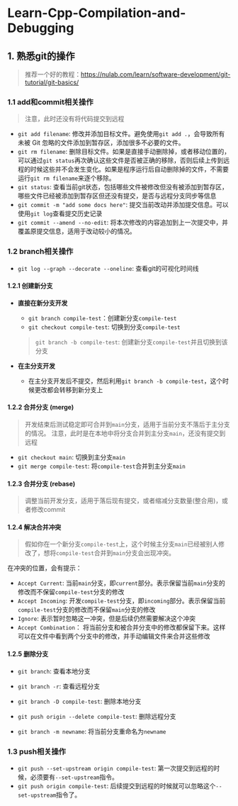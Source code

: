 # Learn-Cpp-Compilation-and-Debugging

## 1. 熟悉git的操作
> 推荐一个好的教程：https://nulab.com/learn/software-development/git-tutorial/git-basics/
### 1.1 add和commit相关操作

> 注意，此时还没有将代码提交到远程

- `git add filename`: 修改并添加目标文件。避免使用`git add .`，会导致所有未被 Git 忽略的文件添加到暂存区，添加很多不必要的文件。
- `git rm filename`: 删除目标文件。如果是直接手动删除掉，或者移动位置的，可以通过`git status`再次确认这些文件是否被正确的移除，否则后续上传到远程的时候这些并不会发生变化。如果是程序运行后自动删除掉的文件，不需要运行`git rm filename`来逐个移除。
- `git status`: 查看当前git状态，包括哪些文件被修改但没有被添加到暂存区，哪些文件已经被添加到暂存区但还没有提交，是否与远程分支同步等信息
- `git commit -m "add some docs here"`: 提交当前改动并添加提交信息。可以使用`git log`查看提交历史记录
- `git commit --amend --no-edit`: 将本次修改的内容追加到上一次提交中，并覆盖原提交信息，适用于改动较小的情况。

### 1.2 branch相关操作

- `git log --graph --decorate --oneline`: 查看git的可视化时间线

#### 1.2.1 创建新分支

- **直接在新分支开发**
    - `git branch compile-test`：创建新分支`compile-test`
    - `git checkout compile-test`: 切换到分支`compile-test`
    > `git branch -b compile-test`: 创建新分支`compile-test`并且切换到该分支

- **在主分支开发**
    - 在主分支开发后不提交，然后利用`git branch -b compile-test`，这个时候更改都会转移到新分支上

#### 1.2.2 合并分支 (merge)

> 开发结束后测试稳定即可合并到`main`分支，适用于当前分支不落后于主分支的情况。
> 注意，此时是在本地中将分支合并到主分支`main`，还没有提交到远程

- `git checkout main`: 切换到主分支`main`
- `git merge compile-test`: 将`compile-test`合并到主分支`main`

#### 1.2.3 合并分支 (rebase)
> 调整当前开发分支，适用于落后现有提交，或者缩减分支数量(整合用)，或者修改commit


#### 1.2.4 解决合并冲突

> 假如你在一个新分支`compile-test`上，这个时候主分支`main`已经被别人修改了，想将`compile-test`合并到`main`分支会出现冲突。

在冲突的位置，会有提示：
- `Accept Current`: 当前`main`分支，即`current`部分。表示保留当前`main`分支的修改而不保留`compile-test`分支的修改
- `Accept Incoming`: 开发`compile-test`分支，即`incoming`部分。表示保留当前`compile-test`分支的修改而不保留`main`分支的修改
- `Ignore`: 表示暂时忽略这一冲突，但是后续仍然需要解决这个冲突
- `Accept Combination`： 将当前分支和被合并分支中的修改都保留下来。这样可以在文件中看到两个分支中的修改，并手动编辑文件来合并这些修改

#### 1.2.5 删除分支

- `git branch`: 查看本地分支 
- `git branch -r`: 查看远程分支 
- `git branch -D compile-test`: 删除本地分支 
- `git push origin --delete compile-test`: 删除远程分支

- `git branch -m newname`: 将当前分支重命名为`newname`
### 1.3 push相关操作

- `git push --set-upstream origin compile-test`: 第一次提交到远程的时候，必须要有`--set-upstream`指令。
- `git push origin compile-test`: 后续提交到远程的时候就可以忽略这个`--set-upstream`指令了。